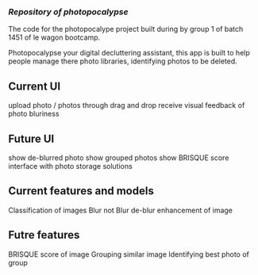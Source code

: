 ### __*Repository of photopocalypse*__
The code for the photopocalype project built during by group 1 of 
batch 1451 of le wagon bootcamp. 

Photopocalypse your digital decluttering assistant, this app is built to help people manage there photo libraries, identifying photos to be deleted.

## Current UI
upload photo / photos through drag and drop
receive visual feedback of photo bluriness

## Future UI
show de-blurred photo
show grouped photos
show BRISQUE score
interface with photo storage solutions

## Current features and models
Classification of images Blur not Blur
de-blur enhancement of image



## Futre features
BRISQUE score of image
Grouping similar image
Identifying best photo of group
